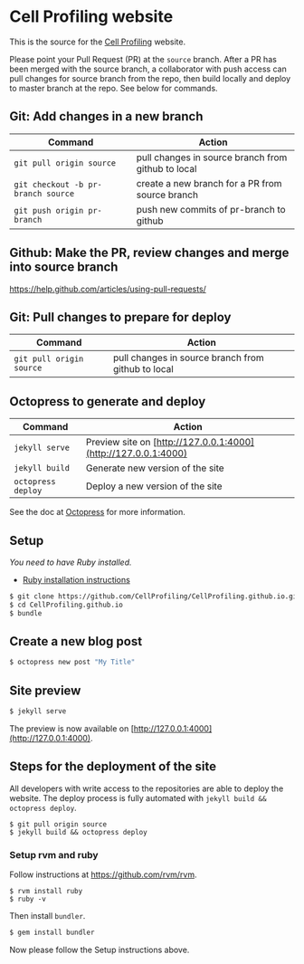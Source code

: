 # Cell Profiling website

This is the source for the [Cell Profiling](https://cellprofiling.github.io/) website.

Please point your Pull Request (PR) at the `source` branch. After a PR has been merged with the source branch, a collaborator with push access can pull changes for source branch from the repo, then build locally and deploy to master branch at the repo. See below for commands.

## Git: Add changes in a new branch

| Command                            | Action                                             |
|------------------------------------|----------------------------------------------------|
| `git pull origin source`           | pull changes in source branch from github to local |
| `git checkout -b pr-branch source` | create a new branch for a PR from source branch    |
| `git push origin pr-branch`        | push new commits of pr-branch to github            |

## Github: Make the PR, review changes and merge into source branch

https://help.github.com/articles/using-pull-requests/

## Git: Pull changes to prepare for deploy

| Command | Action |
|---|---|
| `git pull origin source` | pull changes in source branch from github to local

## Octopress to generate and deploy

| Command            | Action                                                         |
|--------------------|----------------------------------------------------------------|
| `jekyll serve`     | Preview site on [http://127.0.0.1:4000](http://127.0.0.1:4000) |
| `jekyll build`     | Generate new version of the site                               |
| `octopress deploy` | Deploy a new version of the site                               |

See the doc at [Octopress](https://github.com/octopress/octopress) for more information.

## Setup

_You need to have Ruby installed._

- [Ruby installation instructions](https://www.ruby-lang.org/en/documentation/installation/)

```bash
$ git clone https://github.com/CellProfiling/CellProfiling.github.io.git
$ cd CellProfiling.github.io
$ bundle
```

## Create a new blog post

```bash
$ octopress new post "My Title"
```

## Site preview

```bash
$ jekyll serve
```

The preview is now available on [http://127.0.0.1:4000](http://127.0.0.1:4000).

## Steps for the deployment of the site

All developers with write access to the repositories are able to deploy the website. The deploy process is fully automated with `jekyll build && octopress deploy`.

```
$ git pull origin source
$ jekyll build && octopress deploy
```

### Setup rvm and ruby

Follow instructions at https://github.com/rvm/rvm.

```
$ rvm install ruby
$ ruby -v
```

Then install `bundler`.

```bash
$ gem install bundler
```

Now please follow the Setup instructions above.
